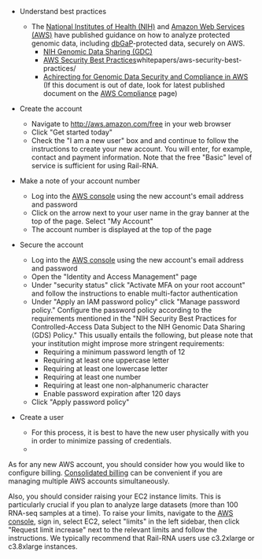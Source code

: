 * Understand best practices
    * The [National Institutes of Health (NIH)](http://www.nih.gov) and [Amazon Web Services (AWS)](https://aws.amazon.com) have published guidance on how to analyze protected genomic data, including [dbGaP](http://www.ncbi.nlm.nih.gov/gap)-protected data, securely on AWS.
        * [NIH Genomic Data Sharing (GDC)](https://gds.nih.gov)
        * [AWS Security Best Practices](https://aws.amazon.com/)whitepapers/aws-security-best-practices/
        * [Achirecting for Genomic Data Security and Compliance in AWS](https://d0.awsstatic.com/whitepapers/compliance/AWS_dBGaP_Genomics_on_AWS_Best_Practices.pdf) (If this document is out of date, look for latest published document on the [AWS Compliance](https://aws.amazon.com/compliance/compliance-latest-news/) page)

* Create the account
    * Navigate to http://aws.amazon.com/free in your web browser
    * Click "Get started today"
    * Check the "I am a new user" box and and continue to follow the instructions to create your new account.  You will enter, for example, contact and payment information.  Note that the free "Basic" level of service is sufficient for using Rail-RNA.

* Make a note of your account number
    * Log into the [AWS console] using the new account's email address and password
    * Click on the arrow next to your user name in the gray banner at the top of the page.  Select "My Account"
    * The account number is displayed at the top of the page

* Secure the account
    * Log into the [AWS console] using the new account's email address and password
    * Open the "Identity and Access Management" page
    * Under "security status" click "Activate MFA on your root account" and follow the instructions to enable multi-factor authentication
    * Under "Apply an IAM password policy" click "Manage password policy."  Configure the password policy according to the requirements mentioned in the "NIH Security Best Practices for Controlled-Access Data Subject to the NIH Genomic Data Sharing (GDS) Policy."  This usually entails the following, but please note that your institution might improse more stringent requirements:
        * Requiring a minimum password length of 12
        * Requiring at least one uppercase letter
        * Requiring at least one lowercase letter
        * Requiring at least one number
        * Requiring at least one non-alphanumeric character
        * Enable password expiration after 120 days
    * Click "Apply password policy"

* Create a user
    * For this process, it is best to have the new user physically with you in order to minimize passing of credentials.
    * 

As for any new AWS account, you should consider how you would like to configure billing.  [Consolidated billing](http://docs.aws.amazon.com/awsaccountbilling/latest/aboutv2/consolidated-billing.html) can be convenient if you are managing multiple AWS accounts simultaneously.

Also, you should consider raising your EC2 instance limits.  This is particularly crucial if you plan to analyze large datasets (more than 100 RNA-seq samples at a time).  To raise your limits, navigate to the [AWS console], sign in, select EC2, select "limits" in the left sidebar, then click "Request limit increase" next to the relevant limits and follow the instructions.  We typically recommend that Rail-RNA users use c3.2xlarge or c3.8xlarge instances.

[AWS console]: https://aws.amazon.com/console/
